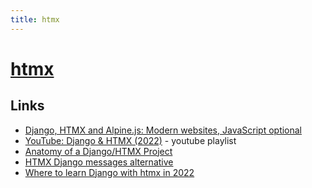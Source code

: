 ```yaml
---
title: htmx
---
```


# [htmx](https://htmx.org/)

## Links

- [Django, HTMX and Alpine.js: Modern websites, JavaScript optional](https://www.saaspegasus.com/guides/modern-javascript-for-django-developers/htmx-alpine/)
- [YouTube: Django & HTMX (2022)](https://www.youtube.com/playlist?list=PL-2EBeDYMIbRByZ8GXhcnQSuv2dog4JxY) - youtube playlist
- [Anatomy of a Django/HTMX Project](https://danjacob.net/posts/anatomyofdjangohtmxproject/)
- [HTMX Django messages alternative](https://discord.com/channels/725789699527933952/864934037381971988/1005952023545524346)
- [Where to learn Django with htmx in 2022](https://ngazetungue.hashnode.dev/where-to-learn-django-with-htmx-in-2022)